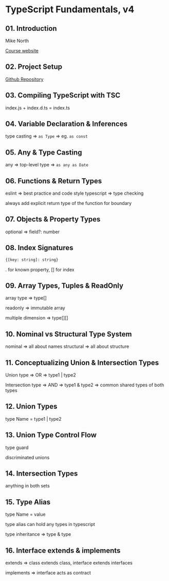 # TypeScript Fundamentals, v4

## 01. Introduction

Mike North

[Course website](https://www.typescript-training.com/)

## 02. Project Setup

[Github Repository](https://github.com/mike-north/typescript-courses)

## 03. Compiling TypeScript with TSC

index.js + index.d.ts = index.ts

## 04. Variable Declaration & Inferences

type casting => `as Type` => eg. `as const`

## 05. Any & Type Casting

any => top-level type => `as any as Date`

## 06. Functions & Return Types

eslint => best practice and code style
typescript => type checking

always add explicit return type of the function for boundary

## 07. Objects & Property Types

optional => field?: number

## 08. Index Signatures

```bash
{[key: string]: string}
```

. for known property, [] for index

## 09. Array Types, Tuples & ReadOnly

array type => type[]

readonly => immutable array

multiple dimension => type[][]

## 10. Nominal vs Structural Type System

nominal => all about names
structural => all about structure

## 11. Conceptualizing Union & Intersection Types

Union type => OR => type1 | type2

Intersection type => AND => type1 & type2 => common shared types of both types

## 12. Union Types

type Name = type1 | type2

## 13. Union Type Control Flow

type guard

discriminated unions

## 14. Intersection Types

anything in both sets

## 15. Type Alias

type Name = value

type alias can hold any types in typescript

type inheritance => type & type

## 16. Interface extends & implements

extends => class extends class, interface extends interfaces

implements => interface acts as contract

